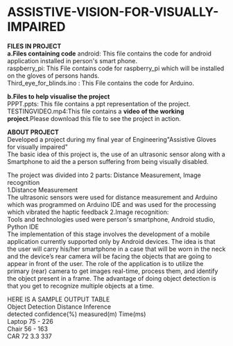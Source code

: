 # ASSISTIVE-VISION-FOR-VISUALLY-IMPAIRED

**FILES IN PROJECT**  
**a.Files containing code** 
android: This file contains the code for  android application installed in person's smart phone.    
raspberry_pi: This File contains code for raspberry_pi  which will be installed on the gloves of persons hands.  
Third_eye_for_blinds.ino : This File contains the code for Arduino.  

**b.Files to help visualise the project**  
PPPT.ppts: This file contains a ppt representation of the project.  
TESTINGVIDEO.mp4:This file contains a **video of the working project**.Please download this file to see the project in action.


**ABOUT PROJECT**  
Developed a project during my final year of Engineering"Assistive Gloves for visually impaired"  
The basic idea of this project is, the use of an ultrasonic sensor along with a Smartphone to aid the a person suffering from being visually disabled.

The project was divided into 2 parts: Distance Measurement, Image recognition  
1.Distance Measurement  
The ultrasonic sensors were used for distance measurement and Arduino which was programmed on Arduino IDE and was used for the processing which vibrated the haptic feedback
2.Image recognition:  
Tools and technologies used were person's smartphone, Android studio, Python IDE  
The implementation of this stage involves the development of a mobile application currently supported only by Android devices. The idea is that the user will carry his/her smartphone in a case that will be worn in the neck and the device’s rear camera will be facing the objects that are going to appear in front of the user. The role of the application is to utilize the primary (rear) camera to get images real-time, process them, and identify the object present in a frame. The advantage of doing object detection is that you get to recognize multiple objects at a time.  

HERE IS A SAMPLE OUTPUT TABLE  
Object Detection Distance Inference  
detected confidence(%) measured(m) Time(ms)  
Laptop 75 - 226  
Chair 56 - 163  
CAR 72 3.3 337  
